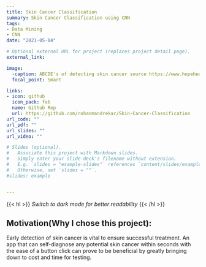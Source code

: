 ```yaml
---
title: Skin Cancer Classification
summary: Skin Cancer Classification using CNN
tags:
- Data Mining
- CNN
date: "2021-05-04"

# Optional external URL for project (replaces project detail page).
external_link:

image:
  -caption: ABCDE's of detecting skin cancer source https://www.hopehealthfnp.com/wp-content/uploads/2017/06/LSO-Skin-Cancer-Detection-Chart.png
  focal_point: Smart

links:
- icon: github
  icon_pack: fab
  name: Github Rep
  url: https://github.com/rohanmandrekar/Skin-Cancer-Classification
url_code: ""
url_pdf: ""
url_slides: ""
url_video: ""

# Slides (optional).
#   Associate this project with Markdown slides.
#   Simply enter your slide deck's filename without extension.
#   E.g. `slides = "example-slides"` references `content/slides/example-slides.md`.
#   Otherwise, set `slides = ""`.
#slides: example


---
```


{{< hl >}} _Switch to dark mode for better readability_ {{< /hl >}}

## Motivation(Why I chose this project):
Early detection of skin cancer is vital to ensure successful treatment. An app that can self-diagnose any potential skin cancer within seconds with the ease of a button click can prove to be beneficial by greatly bringing down to cost and time for testing.


